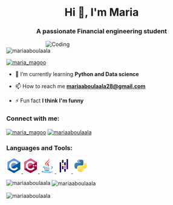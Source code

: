 <h1 align="center">Hi 👋, I'm Maria</h1>
<h3 align="center">A passionate Financial engineering student</h3>
<img align="right" alt="Coding" width="400" src="https://cdn.dribbble.com/users/2704414/screenshots/7466903/media/b08ab576316bd4582fef189f471cd9e5.gif">
<p align="left"> <img src="https://komarev.com/ghpvc/?username=mariaaboulaala&label=Profile%20views&color=0e75b6&style=flat" alt="mariaaboulaala" /> </p>

<p align="left"> <a href="https://twitter.com/maria_magoo" target="blank"><img src="https://img.shields.io/twitter/follow/maria_magoo?logo=twitter&style=for-the-badge" alt="maria_magoo" /></a> </p>

- 🌱 I’m currently learning **Python and Data science**

- 📫 How to reach me **mariaaboulaala28@gmail.com**

- ⚡ Fun fact **I think I'm funny**

<h3 align="left">Connect with me:</h3>
<p align="left">
<a href="https://twitter.com/maria_magoo" target="blank"><img align="center" src="https://raw.githubusercontent.com/rahuldkjain/github-profile-readme-generator/master/src/images/icons/Social/twitter.svg" alt="maria_magoo" height="30" width="40" /></a>
<a href="https://linkedin.com/in/mariaaboulaala" target="blank"><img align="center" src="https://raw.githubusercontent.com/rahuldkjain/github-profile-readme-generator/master/src/images/icons/Social/linked-in-alt.svg" alt="mariaaboulaala" height="30" width="40" /></a>
</p>

<h3 align="left">Languages and Tools:</h3>
<p align="left"> <a href="https://www.cprogramming.com/" target="_blank" rel="noreferrer"> <img src="https://raw.githubusercontent.com/devicons/devicon/master/icons/c/c-original.svg" alt="c" width="40" height="40"/> </a> <a href="https://www.w3schools.com/cpp/" target="_blank" rel="noreferrer"> <img src="https://raw.githubusercontent.com/devicons/devicon/master/icons/cplusplus/cplusplus-original.svg" alt="cplusplus" width="40" height="40"/> </a> <a href="https://www.java.com" target="_blank" rel="noreferrer"> <img src="https://raw.githubusercontent.com/devicons/devicon/master/icons/java/java-original.svg" alt="java" width="40" height="40"/> </a> <a href="https://pandas.pydata.org/" target="_blank" rel="noreferrer"> <img src="https://raw.githubusercontent.com/devicons/devicon/2ae2a900d2f041da66e950e4d48052658d850630/icons/pandas/pandas-original.svg" alt="pandas" width="40" height="40"/> </a> <a href="https://www.python.org" target="_blank" rel="noreferrer"> <img src="https://raw.githubusercontent.com/devicons/devicon/master/icons/python/python-original.svg" alt="python" width="40" height="40"/> </a> </p>

<p><img align="left" src="https://github-readme-stats.vercel.app/api/top-langs?username=mariaaboulaala&show_icons=true&locale=en&layout=compact" alt="mariaaboulaala" /></p>

<p>&nbsp;<img align="center" src="https://github-readme-stats.vercel.app/api?username=mariaaboulaala&show_icons=true&locale=en" alt="mariaaboulaala" /></p>

<p><img align="center" src="https://github-readme-streak-stats.herokuapp.com/?user=mariaaboulaala&" alt="mariaaboulaala" /></p>
